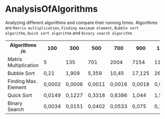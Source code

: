 # AnalysisOfAlgorithms
Analyzing different algorithms and compare their running times. Algorithms are `Matrix multiplication`, `Finding maximum element`, `Bubble sort algorithm`, `Quick sort algorithm` and `Binary search algorithm`




<table class="tg">
  <tr>
    <th class="tg-pykm">Algorithms /n</th>
    <th class="tg-pykm">100</th>
    <th class="tg-pykm">300</th>
    <th class="tg-pykm">500</th>
    <th class="tg-pykm">700</th>
    <th class="tg-pykm">900</th>
    <th class="tg-pykm">1100</th>
    <th class="tg-pykm">1300</th>
    <th class="tg-pykm">1500</th>
    <th class="tg-pykm">1700</th>
    <th class="tg-pykm">1900</th>
    <th class="tg-pykm">2100</th>
    <th class="tg-pykm">2300</th>
    <th class="tg-pykm">2500</th>
  </tr>
  <tr>
    <td class="tg-pykm">Matrix<br>  Multiplication</td>
    <td class="tg-baqh">5</td>
    <td class="tg-baqh">135</td>
    <td class="tg-baqh">701</td>
    <td class="tg-baqh">2004</td>
    <td class="tg-baqh">7154</td>
    <td class="tg-baqh">11935</td>
    <td class="tg-baqh">23768</td>
    <td class="tg-baqh">41761</td>
    <td class="tg-baqh">61117</td>
    <td class="tg-baqh">87015</td>
    <td class="tg-baqh">121674</td>
    <td class="tg-baqh">161623</td>
    <td class="tg-baqh">213651</td>
  </tr>
  <tr>
    <td class="tg-pykm">Bubble Sort</td>
    <td class="tg-baqh">0,21</td>
    <td class="tg-baqh">1,909</td>
    <td class="tg-baqh">5,359</td>
    <td class="tg-baqh">10,45</td>
    <td class="tg-baqh">17,125</td>
    <td class="tg-baqh">26,262</td>
    <td class="tg-baqh">37,247</td>
    <td class="tg-baqh">50,435</td>
    <td class="tg-baqh">64,702</td>
    <td class="tg-baqh">79,882</td>
    <td class="tg-baqh">104,932</td>
    <td class="tg-baqh">123,787</td>
    <td class="tg-baqh">156,053</td>
  </tr>
  <tr>
    <td class="tg-pykm">Finding Max.<br>  Element</td>
    <td class="tg-baqh">0,0002</td>
    <td class="tg-baqh">0,0006</td>
    <td class="tg-baqh">0,0011</td>
    <td class="tg-baqh">0,0016</td>
    <td class="tg-baqh">0,0018</td>
    <td class="tg-baqh">0,0022</td>
    <td class="tg-baqh">0,0026</td>
    <td class="tg-baqh">0,0031</td>
    <td class="tg-baqh">0,0035</td>
    <td class="tg-baqh">0,0038</td>
    <td class="tg-baqh">0,0042</td>
    <td class="tg-baqh">0,0047</td>
    <td class="tg-baqh">0,0051</td>
  </tr>
  <tr>
    <td class="tg-pykm">Quick Sort</td>
    <td class="tg-baqh">0,0149</td>
    <td class="tg-baqh">0,1227</td>
    <td class="tg-baqh">0,3318</td>
    <td class="tg-baqh">0,6386</td>
    <td class="tg-baqh">1,044</td>
    <td class="tg-baqh">1,5557</td>
    <td class="tg-baqh">2,2126</td>
    <td class="tg-baqh">2,942</td>
    <td class="tg-baqh">3,7464</td>
    <td class="tg-baqh">4,7001</td>
    <td class="tg-baqh">5,766</td>
    <td class="tg-baqh">6,881</td>
    <td class="tg-baqh">8,143</td>
  </tr>
  <tr>
    <td class="tg-pykm">Binary Search</td>
    <td class="tg-baqh">0,0034</td>
    <td class="tg-baqh">0,0151</td>
    <td class="tg-baqh">0,0402</td>
    <td class="tg-baqh">0,0533</td>
    <td class="tg-baqh">0,075</td>
    <td class="tg-baqh">0,1041</td>
    <td class="tg-baqh">0,1312</td>
    <td class="tg-baqh">0,1497</td>
    <td class="tg-baqh">0,1732</td>
    <td class="tg-baqh">0,2038</td>
    <td class="tg-baqh">0,2198</td>
    <td class="tg-baqh">0,2382</td>
    <td class="tg-baqh">0,2545</td>
  </tr>
</table>
